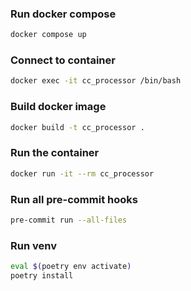 ### Run docker compose
```sh
docker compose up
```

### Connect to container
```sh
docker exec -it cc_processor /bin/bash
```

### Build docker image
```sh
docker build -t cc_processor .
```

### Run the container
```sh
docker run -it --rm cc_processor
```

### Run all pre-commit hooks
```sh
pre-commit run --all-files
```

### Run venv
```sh
eval $(poetry env activate)
poetry install
```
